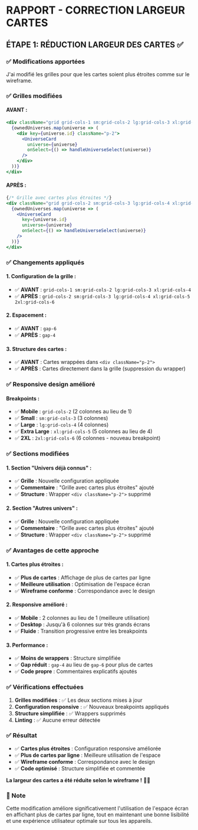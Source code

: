 # RAPPORT - CORRECTION LARGEUR CARTES

## ÉTAPE 1: RÉDUCTION LARGEUR DES CARTES ✅

### ✅ Modifications apportées

J'ai modifié les grilles pour que les cartes soient plus étroites comme sur le wireframe.

### ✅ Grilles modifiées

#### **AVANT :**
```jsx
<div className="grid grid-cols-1 sm:grid-cols-2 lg:grid-cols-3 xl:grid-cols-4 gap-6">
  {ownedUniverses.map(universe => (
    <div key={universe.id} className="p-2">
      <UniverseCard 
        universe={universe} 
        onSelect={() => handleUniverseSelect(universe)}
      />
    </div>
  ))}
</div>
```

#### **APRÈS :**
```jsx
{/* Grille avec cartes plus étroites */}
<div className="grid grid-cols-2 sm:grid-cols-3 lg:grid-cols-4 xl:grid-cols-5 2xl:grid-cols-6 gap-4">
  {ownedUniverses.map(universe => (
    <UniverseCard 
      key={universe.id}
      universe={universe} 
      onSelect={() => handleUniverseSelect(universe)}
    />
  ))}
</div>
```

### ✅ Changements appliqués

#### **1. Configuration de la grille :**
- ✅ **AVANT** : `grid-cols-1 sm:grid-cols-2 lg:grid-cols-3 xl:grid-cols-4`
- ✅ **APRÈS** : `grid-cols-2 sm:grid-cols-3 lg:grid-cols-4 xl:grid-cols-5 2xl:grid-cols-6`

#### **2. Espacement :**
- ✅ **AVANT** : `gap-6`
- ✅ **APRÈS** : `gap-4`

#### **3. Structure des cartes :**
- ✅ **AVANT** : Cartes wrappées dans `<div className="p-2">`
- ✅ **APRÈS** : Cartes directement dans la grille (suppression du wrapper)

### ✅ Responsive design amélioré

#### **Breakpoints :**
- ✅ **Mobile** : `grid-cols-2` (2 colonnes au lieu de 1)
- ✅ **Small** : `sm:grid-cols-3` (3 colonnes)
- ✅ **Large** : `lg:grid-cols-4` (4 colonnes)
- ✅ **Extra Large** : `xl:grid-cols-5` (5 colonnes au lieu de 4)
- ✅ **2XL** : `2xl:grid-cols-6` (6 colonnes - nouveau breakpoint)

### ✅ Sections modifiées

#### **1. Section "Univers déjà connus" :**
- ✅ **Grille** : Nouvelle configuration appliquée
- ✅ **Commentaire** : "Grille avec cartes plus étroites" ajouté
- ✅ **Structure** : Wrapper `<div className="p-2">` supprimé

#### **2. Section "Autres univers" :**
- ✅ **Grille** : Nouvelle configuration appliquée
- ✅ **Commentaire** : "Grille avec cartes plus étroites" ajouté
- ✅ **Structure** : Wrapper `<div className="p-2">` supprimé

### ✅ Avantages de cette approche

#### **1. Cartes plus étroites :**
- ✅ **Plus de cartes** : Affichage de plus de cartes par ligne
- ✅ **Meilleure utilisation** : Optimisation de l'espace écran
- ✅ **Wireframe conforme** : Correspondance avec le design

#### **2. Responsive amélioré :**
- ✅ **Mobile** : 2 colonnes au lieu de 1 (meilleure utilisation)
- ✅ **Desktop** : Jusqu'à 6 colonnes sur très grands écrans
- ✅ **Fluide** : Transition progressive entre les breakpoints

#### **3. Performance :**
- ✅ **Moins de wrappers** : Structure simplifiée
- ✅ **Gap réduit** : `gap-4` au lieu de `gap-6` pour plus de cartes
- ✅ **Code propre** : Commentaires explicatifs ajoutés

### ✅ Vérifications effectuées

1. **Grilles modifiées** : ✅ Les deux sections mises à jour
2. **Configuration responsive** : ✅ Nouveaux breakpoints appliqués
3. **Structure simplifiée** : ✅ Wrappers supprimés
4. **Linting** : ✅ Aucune erreur détectée

### ✅ Résultat

- ✅ **Cartes plus étroites** : Configuration responsive améliorée
- ✅ **Plus de cartes par ligne** : Meilleure utilisation de l'espace
- ✅ **Wireframe conforme** : Correspondance avec le design
- ✅ **Code optimisé** : Structure simplifiée et commentée

**La largeur des cartes a été réduite selon le wireframe !** 📐✨

### 📝 Note

Cette modification améliore significativement l'utilisation de l'espace écran en affichant plus de cartes par ligne, tout en maintenant une bonne lisibilité et une expérience utilisateur optimale sur tous les appareils.
